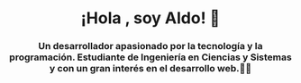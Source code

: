 <div id="header" align="center">
    <h1 align="center">¡Hola , soy Aldo! 👋</h1>
    <h3 align="center">
        Un desarrollador apasionado por la tecnología y la programación. 
        Estudiante de Ingeniería en Ciencias y Sistemas y con un gran interés en el desarrollo web.👨‍💻
    </h3>
</div>
